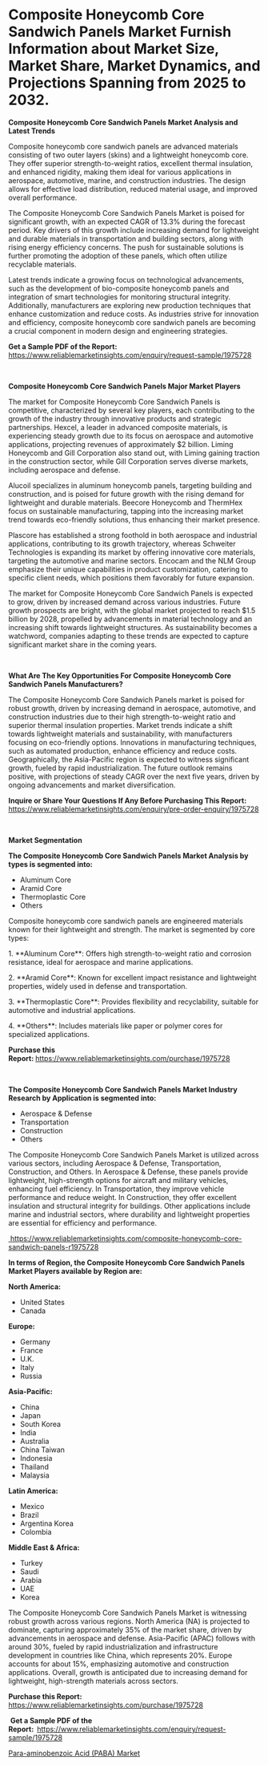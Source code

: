 <p><h1>Composite Honeycomb Core Sandwich Panels Market Furnish Information about Market Size, Market Share, Market Dynamics, and Projections Spanning from 2025 to 2032.</h1></p><p><strong>Composite Honeycomb Core Sandwich Panels Market Analysis and Latest Trends</strong></p>
<p><p>Composite honeycomb core sandwich panels are advanced materials consisting of two outer layers (skins) and a lightweight honeycomb core. They offer superior strength-to-weight ratios, excellent thermal insulation, and enhanced rigidity, making them ideal for various applications in aerospace, automotive, marine, and construction industries. The design allows for effective load distribution, reduced material usage, and improved overall performance.</p><p>The Composite Honeycomb Core Sandwich Panels Market is poised for significant growth, with an expected CAGR of 13.3% during the forecast period. Key drivers of this growth include increasing demand for lightweight and durable materials in transportation and building sectors, along with rising energy efficiency concerns. The push for sustainable solutions is further promoting the adoption of these panels, which often utilize recyclable materials.</p><p>Latest trends indicate a growing focus on technological advancements, such as the development of bio-composite honeycomb panels and integration of smart technologies for monitoring structural integrity. Additionally, manufacturers are exploring new production techniques that enhance customization and reduce costs. As industries strive for innovation and efficiency, composite honeycomb core sandwich panels are becoming a crucial component in modern design and engineering strategies.</p></p>
<p><strong>Get a Sample PDF of the Report:&nbsp;</strong> <a href="https://www.reliablemarketinsights.com/enquiry/request-sample/1975728?utm_campaign=3556&utm_medium=2&utm_source=Github&utm_content=ia&utm_term=03042025&utm_id=composite-honeycomb-core-sandwich-panels">https://www.reliablemarketinsights.com/enquiry/request-sample/1975728</a></p>
<p>&nbsp;</p>
<p><strong>Composite Honeycomb Core Sandwich Panels Major Market Players</strong></p>
<p><p>The market for Composite Honeycomb Core Sandwich Panels is competitive, characterized by several key players, each contributing to the growth of the industry through innovative products and strategic partnerships. Hexcel, a leader in advanced composite materials, is experiencing steady growth due to its focus on aerospace and automotive applications, projecting revenues of approximately $2 billion. Liming Honeycomb and Gill Corporation also stand out, with Liming gaining traction in the construction sector, while Gill Corporation serves diverse markets, including aerospace and defense.</p><p>Alucoil specializes in aluminum honeycomb panels, targeting building and construction, and is poised for future growth with the rising demand for lightweight and durable materials. Beecore Honeycomb and ThermHex focus on sustainable manufacturing, tapping into the increasing market trend towards eco-friendly solutions, thus enhancing their market presence.</p><p>Plascore has established a strong foothold in both aerospace and industrial applications, contributing to its growth trajectory, whereas Schweiter Technologies is expanding its market by offering innovative core materials, targeting the automotive and marine sectors. Encocam and the NLM Group emphasize their unique capabilities in product customization, catering to specific client needs, which positions them favorably for future expansion.</p><p>The market for Composite Honeycomb Core Sandwich Panels is expected to grow, driven by increased demand across various industries. Future growth prospects are bright, with the global market projected to reach $1.5 billion by 2028, propelled by advancements in material technology and an increasing shift towards lightweight structures. As sustainability becomes a watchword, companies adapting to these trends are expected to capture significant market share in the coming years.</p></p>
<p>&nbsp;</p>
<p><strong>What Are The Key Opportunities For Composite Honeycomb Core Sandwich Panels Manufacturers?</strong></p>
<p><p>The Composite Honeycomb Core Sandwich Panels market is poised for robust growth, driven by increasing demand in aerospace, automotive, and construction industries due to their high strength-to-weight ratio and superior thermal insulation properties. Market trends indicate a shift towards lightweight materials and sustainability, with manufacturers focusing on eco-friendly options. Innovations in manufacturing techniques, such as automated production, enhance efficiency and reduce costs. Geographically, the Asia-Pacific region is expected to witness significant growth, fueled by rapid industrialization. The future outlook remains positive, with projections of steady CAGR over the next five years, driven by ongoing advancements and market diversification.</p></p>
<p><strong>Inquire or Share Your Questions If Any Before Purchasing This Report:</strong> <a href="https://www.reliablemarketinsights.com/enquiry/pre-order-enquiry/1975728?utm_campaign=3556&utm_medium=2&utm_source=Github&utm_content=ia&utm_term=03042025&utm_id=composite-honeycomb-core-sandwich-panels">https://www.reliablemarketinsights.com/enquiry/pre-order-enquiry/1975728</a></p>
<p>&nbsp;</p>
<p><strong>Market Segmentation</strong></p>
<p><strong>The Composite Honeycomb Core Sandwich Panels Market Analysis by types is segmented into:</strong></p>
<p><ul><li>Aluminum Core</li><li>Aramid Core</li><li>Thermoplastic Core</li><li>Others</li></ul></p>
<p><p>Composite honeycomb core sandwich panels are engineered materials known for their lightweight and strength. The market is segmented by core types: </p><p>1. **Aluminum Core**: Offers high strength-to-weight ratio and corrosion resistance, ideal for aerospace and marine applications. </p><p>2. **Aramid Core**: Known for excellent impact resistance and lightweight properties, widely used in defense and transportation. </p><p>3. **Thermoplastic Core**: Provides flexibility and recyclability, suitable for automotive and industrial applications. </p><p>4. **Others**: Includes materials like paper or polymer cores for specialized applications.</p></p>
<p><strong>Purchase this Report:&nbsp;</strong><a href="https://www.reliablemarketinsights.com/purchase/1975728?utm_campaign=3556&utm_medium=2&utm_source=Github&utm_content=ia&utm_term=03042025&utm_id=composite-honeycomb-core-sandwich-panels">https://www.reliablemarketinsights.com/purchase/1975728</a></p>
<p>&nbsp;</p>
<p><strong>The Composite Honeycomb Core Sandwich Panels Market Industry Research by Application is segmented into:</strong></p>
<p><ul><li>Aerospace & Defense</li><li>Transportation</li><li>Construction</li><li>Others</li></ul></p>
<p><p>The Composite Honeycomb Core Sandwich Panels Market is utilized across various sectors, including Aerospace & Defense, Transportation, Construction, and Others. In Aerospace & Defense, these panels provide lightweight, high-strength options for aircraft and military vehicles, enhancing fuel efficiency. In Transportation, they improve vehicle performance and reduce weight. In Construction, they offer excellent insulation and structural integrity for buildings. Other applications include marine and industrial sectors, where durability and lightweight properties are essential for efficiency and performance.</p></p>
<p><a href="https://www.reliablemarketinsights.com/composite-honeycomb-core-sandwich-panels-r1975728?utm_campaign=3556&utm_medium=2&utm_source=Github&utm_content=ia&utm_term=03042025&utm_id=composite-honeycomb-core-sandwich-panels">&nbsp;https://www.reliablemarketinsights.com/composite-honeycomb-core-sandwich-panels-r1975728</a></p>
<p><strong>In terms of Region, the Composite Honeycomb Core Sandwich Panels Market Players available by Region are:</strong></p>
<p>
    <p> <strong> North America: </strong>
        <ul>
            <li>United States</li>
            <li>Canada</li>
        </ul>
        </p> 
    <p> <strong> Europe: </strong>
        <ul>
            <li>Germany</li>
            <li>France</li>
            <li>U.K.</li>
            <li>Italy</li>
            <li>Russia</li>
        </ul>
        </p> 
    <p> <strong> Asia-Pacific: </strong>
        <ul>
            <li>China</li>
            <li>Japan</li>
            <li>South Korea</li>
            <li>India</li>
            <li>Australia</li>
            <li>China Taiwan</li>
            <li>Indonesia</li>
            <li>Thailand</li>
            <li>Malaysia</li>
        </ul>
        </p> 
    <p> <strong> Latin America: </strong>
        <ul>
            <li>Mexico</li>
            <li>Brazil</li>
            <li>Argentina Korea</li>
            <li>Colombia</li>
        </ul>
        </p> 
    <p> <strong> Middle East & Africa: </strong>
        <ul>
            <li>Turkey</li>
            <li>Saudi</li>
            <li>Arabia</li>
            <li>UAE</li>
            <li>Korea</li>
        </ul>
    </p>
    </p>
<p><p>The Composite Honeycomb Core Sandwich Panels Market is witnessing robust growth across various regions. North America (NA) is projected to dominate, capturing approximately 35% of the market share, driven by advancements in aerospace and defense. Asia-Pacific (APAC) follows with around 30%, fueled by rapid industrialization and infrastructure development in countries like China, which represents 20%. Europe accounts for about 15%, emphasizing automotive and construction applications. Overall, growth is anticipated due to increasing demand for lightweight, high-strength materials across sectors.</p></p>
<p><strong>Purchase this Report: </strong><a href="https://www.reliablemarketinsights.com/purchase/1975728?utm_campaign=3556&utm_medium=2&utm_source=Github&utm_content=ia&utm_term=03042025&utm_id=composite-honeycomb-core-sandwich-panels">https://www.reliablemarketinsights.com/purchase/1975728</a></p>
<p>&nbsp;<strong>Get a Sample PDF of the Report:&nbsp;&nbsp;</strong><a href="https://www.reliablemarketinsights.com/enquiry/request-sample/1975728?utm_campaign=3556&utm_medium=2&utm_source=Github&utm_content=ia&utm_term=03042025&utm_id=composite-honeycomb-core-sandwich-panels">https://www.reliablemarketinsights.com/enquiry/request-sample/1975728</a></p>
<p><strong></strong></p>
<p><p><a href="https://github.com/lizamflotow/Market-Research-Report-List-1/blob/main/para-aminobenzoic-acid-paba-market.md?utm_campaign=3556&utm_medium=2&utm_source=Github&utm_content=ia&utm_term=03042025&utm_id=composite-honeycomb-core-sandwich-panels">Para-aminobenzoic Acid (PABA) Market</a></p></p>